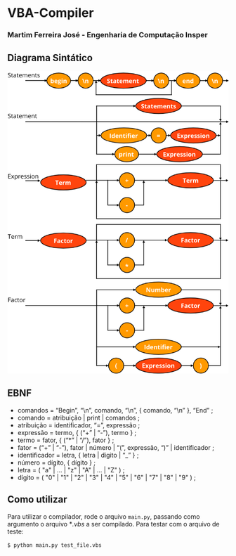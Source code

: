 # VBA-Compiler
### Martim Ferreira José - Engenharia de Computação Insper

## Diagrama Sintático
![Diagrama Sintático](diagrama_sintatico.png)

## EBNF
- comandos = “Begin”, “\n”, comando, “\n”, { comando, “\n” }, “End” ;
- comando = atribuição | print | comandos ;
- atribuição = identificador, “=”, expressão ;
- expressão = termo, { (“+” | “-”), termo } ;
- termo = fator, { (“*” | “/”), fator } ;
- fator = (“+” | “-”), fator | número | “(”, expressão, “)” | identificador ;
- identificador = letra, { letra | digito | “_” } ;
- número = dígito, { dígito } ;
- letra = ( "a" | ... | "z" | "A" | ... | "Z" ) ;
- dígito = ( "0" | "1" | "2" | "3" | "4" | "5" | "6" | "7" | "8" | "9" ) ;

## Como utilizar
Para utilizar o compilador, rode o arquivo `main.py`, passando como argumento o arquivo **.vbs* a ser compilado. Para testar com o arquivo de teste:
```bash
$ python main.py test_file.vbs
```